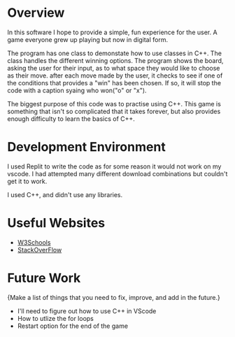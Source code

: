 # Overview

In this software I hope to provide a simple, fun experience for the user. A game everyone grew up playing but now in digital form. 

The program has one class to demonstate how to use classes in C++. The class handles the different winning options. The program shows the board, asking the user for their input, as to what space they would like to choose as their move. after each move made by the user, it checks to see if one of the conditions that provides a "win" has been chosen. If so, it will stop the code with a caption syaing who won("o" or "x").

The biggest purpose of this code was to practise using C++. This game is something that isn't so complicated that it takes forever, but also provides enough difficulty to learn the basics of C++.

[Software Demo Video]: https://youtu.be/vBhrQntwWoY

# Development Environment
I used Replit to write the code as for some reason it would not work on my vscode. I had attempted many different download combinations but couldn't get it to work. 

I used C++, and didn't use any libraries. 

# Useful Websites

* [W3Schools](https://www.w3schools.com/CPP/default.asp)
* [StackOverFlow](https://stackoverflow.com/questions/50082694/c-generic-way-to-define-multiple-functions-with-a-template)

# Future Work

{Make a list of things that you need to fix, improve, and add in the future.}
* I'll need to figure out how to use C++ in VScode
* How to utlize the for loops
* Restart option for the end of the game
